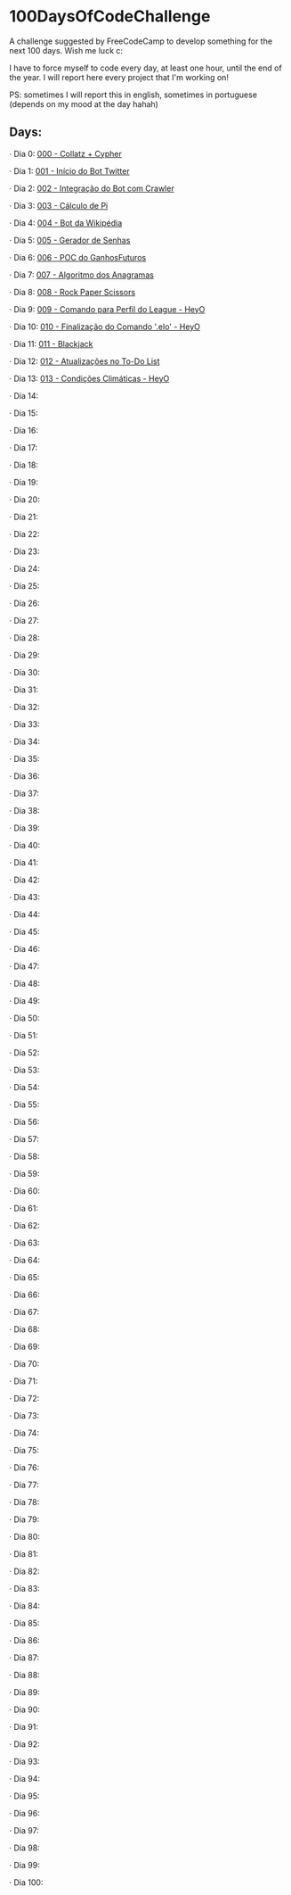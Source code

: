 # 100DaysOfCodeChallenge
A challenge suggested by FreeCodeCamp to develop something for the next 100 days. Wish me luck c:

I have to force myself to code every day, at least one hour, until the end of the year. I will report here every project that I'm working on!

PS: sometimes I will report this in english, sometimes in portuguese (depends on my mood at the day hahah)
## Days:

· Dia 0: [000 - Collatz + Cypher](https://github.com/hugofolloni/100DaysOfCodeChallenge/tree/main/000)

· Dia 1: [001 - Início do Bot Twitter](https://github.com/hugofolloni/100DaysOfCodeChallenge/tree/main/001)

· Dia 2: [002 - Integração do Bot com Crawler](https://github.com/hugofolloni/100DaysOfCodeChallenge/tree/main/002)

· Dia 3: [003 - Cálculo de Pi](https://github.com/hugofolloni/100DaysOfCodeChallenge/tree/main/003)

· Dia 4: [004 - Bot da Wikipédia](https://github.com/hugofolloni/100DaysOfCodeChallenge/tree/main/004)

· Dia 5: [005 - Gerador de Senhas](https://github.com/hugofolloni/100DaysOfCodeChallenge/tree/main/005) 

· Dia 6: [006 - POC do GanhosFuturos](https://github.com/hugofolloni/100DaysOfCodeChallenge/tree/main/006) 

· Dia 7: [007 - Algoritmo dos Anagramas](https://github.com/hugofolloni/100DaysOfCodeChallenge/tree/main/007) 

· Dia 8: [008 - Rock Paper Scissors](https://github.com/hugofolloni/100DaysOfCodeChallenge/tree/main/008) 

· Dia 9: [009 - Comando para Perfil do League - HeyO](https://github.com/hugofolloni/100DaysOfCodeChallenge/tree/main/009)

· Dia 10: [010 - Finalização do Comando '.elo' - HeyO](https://github.com/hugofolloni/100DaysOfCodeChallenge/tree/main/010)

· Dia 11: [011 - Blackjack](https://github.com/hugofolloni/100DaysOfCodeChallenge/tree/main/011)

· Dia 12: [012 - Atualizações no To-Do List](https://github.com/hugofolloni/100DaysOfCodeChallenge/tree/main/012)

· Dia 13: [013 - Condições Climáticas - HeyO](https://github.com/hugofolloni/100DaysOfCodeChallenge/tree/main/013)

· Dia 14: 

· Dia 15: 

· Dia 16: 

· Dia 17:

· Dia 18:

· Dia 19:

· Dia 20:

· Dia 21: 

· Dia 22: 

· Dia 23: 

· Dia 24: 

· Dia 25: 

· Dia 26: 

· Dia 27:

· Dia 28: 

· Dia 29:

· Dia 30: 

· Dia 31: 

· Dia 32: 

· Dia 33: 

· Dia 34: 

· Dia 35: 

· Dia 36: 

· Dia 37:

· Dia 38: 

· Dia 39:

· Dia 40: 

· Dia 41: 

· Dia 42: 

· Dia 43: 

· Dia 44: 

· Dia 45: 

· Dia 46: 

· Dia 47:

· Dia 48: 

· Dia 49: 

· Dia 50: 

· Dia 51: 

· Dia 52: 

· Dia 53: 

· Dia 54: 

· Dia 55: 

· Dia 56: 

· Dia 57:

· Dia 58:

· Dia 59: 

· Dia 60: 

· Dia 61: 

· Dia 62: 

· Dia 63: 

· Dia 64: 

· Dia 65: 

· Dia 66: 

· Dia 67:

· Dia 68: 

· Dia 69:

· Dia 70:

· Dia 71: 

· Dia 72: 

· Dia 73: 

· Dia 74: 

· Dia 75: 

· Dia 76: 

· Dia 77:

· Dia 78: 

· Dia 79:

· Dia 80: 

· Dia 81: 

· Dia 82: 

· Dia 83: 

· Dia 84: 

· Dia 85: 

· Dia 86: 

· Dia 87:

· Dia 88:

· Dia 89: 

· Dia 90: 

· Dia 91: 

· Dia 92: 

· Dia 93: 

· Dia 94: 

· Dia 95: 

· Dia 96: 

· Dia 97:

· Dia 98: 

· Dia 99:

· Dia 100: 















